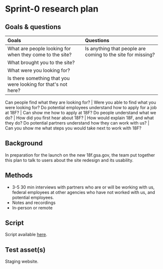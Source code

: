 # Sprint-0 research plan

## Goals & questions

Goals | Questions
:----- | :---------
What are people looking for when they come to the site? | Is anything that people are coming to the site for missing?
 | What brought you to the site?
 | What were you looking for?
 | Is there something that you were looking for that's not here?
Can people find what they are looking for?
 | Were you able to find what you were looking for?
Do potential employees understand how to apply for a job at 18F?
 | Can show me how to apply at 18F?
Do people understand what we do?
  | How did you first hear about 18F?
  | How would explain 18F, and what they do?
Do potential partners understand how they can work with us?
  | Can you show me what steps you would take next to work with 18F?

## Background

In preparation for the launch on the new 18f.gsa.gov, the team put together this plan to talk to users about the site redesign and its usability.

## Methods

  *   3-5 30 min interviews with partners who are or will be working with us, federal employees at other agencies who have not worked with us, and potential employees.
  *   Notes and recordings
  *   In-person or remote

## Script

Script available [here](https://github.com/18F/18f.gsa.gov/blob/research/research/0-sprint/interview-script.md).


## Test asset(s)

Staging website.
